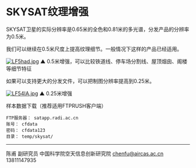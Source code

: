 # SKYSAT纹理增强



SKYSAT卫星的实际分辨率是0.65米的全色和0.81米的多光谱，分发产品的分辨率为0.5米。

我们可以继续在0.5米尺度上提高纹理细节。一般情况下这样的产品已经适用。

[![LF5had.jpg](https://s1.ax1x.com/2022/04/10/LF5had.jpg)](https://imgtu.com/i/LF5had)
▲ 0.5米增强，可以比较铁道线、停车场分割线、屋顶烟囱、阁楼等细节特征

如果可以支持更大的分发文件，可以把制图分辨率提高到0.25米。

[![LF54IA.jpg](https://s1.ax1x.com/2022/04/10/LF54IA.jpg)](https://imgtu.com/i/LF54IA)
▲ 0.25米增强

样本数据下载（推荐适用FTPRUSH客户端）

    FTP服务器： satapp.radi.ac.cn
    账号： cfdata
    密码： cfdata123
    目录： temp/skysat/



---

陈甫 副研究员
中国科学院空天信息创新研究院
chenfu@aircas.ac.cn
13811147935